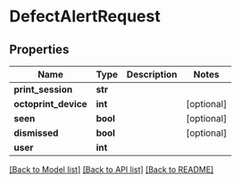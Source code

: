 # DefectAlertRequest

## Properties
Name | Type | Description | Notes
------------ | ------------- | ------------- | -------------
**print_session** | **str** |  | 
**octoprint_device** | **int** |  | [optional] 
**seen** | **bool** |  | [optional] 
**dismissed** | **bool** |  | [optional] 
**user** | **int** |  | 

[[Back to Model list]](../README.md#documentation-for-models) [[Back to API list]](../README.md#documentation-for-api-endpoints) [[Back to README]](../README.md)


